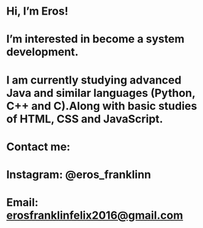 # Hi, I’m Eros!
# I’m interested in become a system development.
# I am currently studying advanced Java and similar languages ​​(Python, C++ and C).Along with basic studies of HTML, CSS and JavaScript.
# Contact me:
#  Instagram: @eros_franklinn
#  Email: erosfranklinfelix2016@gmail.com
